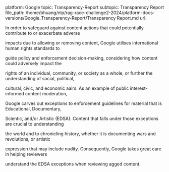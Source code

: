 platform: Google
topic: Transparency-Report
subtopic: Transparency Report
file_path: /home/bhuang/nlp/rag-race-challenge2-2024/platform-docs-versions/Google_Transparency-Report/Transparency Report.md
url: <EMPTY>

In order to safeguard against content actions that could potentially contribute to or exacerbate adverse

impacts due to allowing or removing content, Google utilises international human rights standards to

guide policy and enforcement decision-making, considering how content could adversely impact the

rights of an individual, community, or society as a whole, or further the understanding of social, political,

cultural, civic, and economic a airs. As an example of public interest-informed content moderation,

Google carves out exceptions to enforcement guidelines for material that is Educational, Documentary,

Scienti c, and/or Artistic (EDSA). Content that falls under those exceptions are crucial to understanding

the world and to chronicling history, whether it is documenting wars and revolutions, or artistic

expression that may include nudity. Consequently, Google takes great care in helping reviewers

understand the EDSA exceptions when reviewing  agged content.